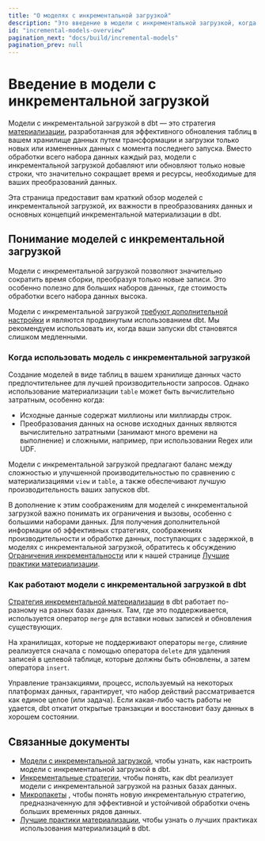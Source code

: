 ```yaml
---
title: "О моделях с инкрементальной загрузкой"
description: "Это введение в модели с инкрементальной загрузкой, когда их использовать и как они работают в dbt."
id: "incremental-models-overview"
pagination_next: "docs/build/incremental-models"
pagination_prev: null
---
```


# Введение в модели с инкрементальной загрузкой

Модели с инкрементальной загрузкой в dbt — это стратегия [материализации](/docs/build/materializations), разработанная для эффективного обновления таблиц в вашем хранилище данных путем трансформации и загрузки только новых или измененных данных с момента последнего запуска. Вместо обработки всего набора данных каждый раз, модели с инкрементальной загрузкой добавляют или обновляют только новые строки, что значительно сокращает время и ресурсы, необходимые для ваших преобразований данных.

Эта страница предоставит вам краткий обзор моделей с инкрементальной загрузкой, их важности в преобразованиях данных и основных концепций инкрементальной материализации в dbt.

<Lightbox src="/img/docs/building-a-dbt-project/incremental-diagram.jpg" width="60%" title="Визуальное представление работы моделей с инкрементальной загрузкой. Источник: Руководство по лучшим практикам материализации (https://docs.getdbt.com/best-practices/materializations/1-guide-overview)" />

## Понимание моделей с инкрементальной загрузкой

Модели с инкрементальной загрузкой позволяют значительно сократить время сборки, преобразуя только новые записи. Это особенно полезно для больших наборов данных, где стоимость обработки всего набора данных высока.

Модели с инкрементальной загрузкой [требуют дополнительной настройки](/docs/build/incremental-models) и являются продвинутым использованием dbt. Мы рекомендуем использовать их, когда ваши запуски dbt становятся слишком медленными.

### Когда использовать модель с инкрементальной загрузкой

Создание моделей в виде таблиц в вашем хранилище данных часто предпочтительнее для лучшей производительности запросов. Однако использование материализации `table` может быть вычислительно затратным, особенно когда:

- Исходные данные содержат миллионы или миллиарды строк.
- Преобразования данных на основе исходных данных являются вычислительно затратными (занимают много времени на выполнение) и сложными, например, при использовании Regex или UDF.

Модели с инкрементальной загрузкой предлагают баланс между сложностью и улучшенной производительностью по сравнению с материализациями `view` и `table`, а также обеспечивают лучшую производительность ваших запусков dbt.

В дополнение к этим соображениям для моделей с инкрементальной загрузкой важно понимать их ограничения и вызовы, особенно с большими наборами данных. Для получения дополнительной информации об эффективных стратегиях, соображениях производительности и обработке данных, поступающих с задержкой, в моделях с инкрементальной загрузкой, обратитесь к обсуждению [Ограничения инкрементальности](https://discourse.getdbt.com/t/on-the-limits-of-incrementality/303) или к нашей странице [Лучшие практики материализации](/best-practices/materializations/2-available-materializations).

### Как работают модели с инкрементальной загрузкой в dbt

[Стратегия инкрементальной материализации](/docs/build/incremental-strategy) в dbt работает по-разному на разных базах данных. Там, где это поддерживается, используется оператор `merge` для вставки новых записей и обновления существующих.

На хранилищах, которые не поддерживают операторы `merge`, слияние реализуется сначала с помощью оператора `delete` для удаления записей в целевой таблице, которые должны быть обновлены, а затем оператора `insert`.

Управление транзакциями, процесс, используемый на некоторых платформах данных, гарантирует, что набор действий рассматривается как единое целое (или задача). Если какая-либо часть работы не удается, dbt откатит открытые транзакции и восстановит базу данных в хорошем состоянии.

## Связанные документы
- [Модели с инкрементальной загрузкой](/docs/build/incremental-models), чтобы узнать, как настроить модели с инкрементальной загрузкой в dbt.
- [Инкрементальные стратегии](/docs/build/incremental-strategy), чтобы понять, как dbt реализует модели с инкрементальной загрузкой на разных базах данных.
- [Микропакеты](/docs/build/incremental-strategy) <Lifecycle status="beta" />, чтобы понять новую инкрементальную стратегию, предназначенную для эффективной и устойчивой обработки очень больших временных рядов данных.
- [Лучшие практики материализации](/best-practices/materializations/1-guide-overview), чтобы узнать о лучших практиках использования материализаций в dbt.